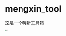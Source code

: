 # mengxin_tool
这是一个萌新工具箱

<img src="C:\Users\32099\AppData\Roaming\Blender Foundation\Blender\3.0\scripts\addons\mengxin_tool\assets\00.png" alt="00" style="zoom:25%;" />
